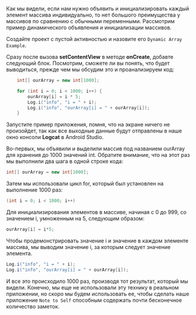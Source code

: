 Как мы видели, если нам нужно объявить и инициализировать каждый элемент массива индивидуально, то нет большого преимущества у массивов по сравнению с обычными переменными. Рассмотрим пример динамического объявления и инициализации массивов.

Создайте проект с пустой активностью и назовите его ```Dynamic Array Example```.

Сразу после вызова **setContentView** в методе **onCreate**, добавте следующий блок. Посмотрим, сможете ли вы понять, что будет выводиться, прежде чем мы обсудим это и проанализируем код:
```java
    int[] ourArray = new int[1000];

    for (int i = 0; i < 1000; i++) {
        ourArray[i] = i * 5;
        Log.i("info", "i = " + i);
        Log.i("info", "ourArray[i] = " + ourArray[i]);
    }
```
Запустите пример приложения, помня, что на экране ничего не произойдет, так как все выходные данные будут отправлены в наше окно консоли **Logcat** в Android Studio.

Во-первых, мы объявили и выделили массив под названием ourArray для хранения до 1000 значений int. Обратите внимание, что на этот раз мы выполнили два шага в одной строке кода:
```java
int[] ourArray = new int[1000];
```
Затем мы использовали цикл for, который был установлен на выполнение 1000 раз:
```java
(int i = 0; i < 1000; i++)
```
Для инициализирования элементов в массиве, начиная с 0 до 999, со значением i, умноженным на 5, следующим образом:
```java
ourArray[i] = i*5;
```
Чтобы продемонстрировать значение i и значение в каждом элементе массива, мы выводим значение i, за которым следует значение элемента.
```java
Log.i("info", "i = " + i);
Log.i("info", "ourArray[i] = " + ourArray[i]);
```
И все это происходило 1000 раз, производя тот результат, который мы видели. Конечно, мы еще не использовали эту технику в реальном приложении, но скоро мы будем использовать ее, чтобы сделать наше приложение ```Note to Self``` способным содержать почти бесконечное количество заметок.
